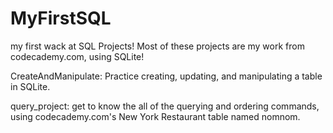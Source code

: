 # MyFirstSQL
my first wack at SQL Projects!
Most of these projects are my work from codecademy.com, using SQLite!


CreateAndManipulate:
  Practice creating, updating, and manipulating a table in SQLite.
  
query_project:
  get to know the all of the querying and ordering commands,
  using codecademy.com's New York Restaurant table named nomnom.
